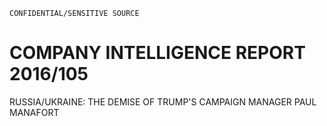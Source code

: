 ```
CONFIDENTIAL/SENSITIVE SOURCE
```

# COMPANY INTELLIGENCE REPORT 2016/105

RUSSIA/UKRAINE: THE DEMISE OF TRUMP'S CAMPAIGN MANAGER PAUL MANAFORT

